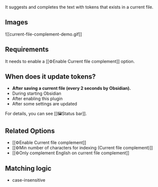 It suggests and completes the text with tokens that exists in a current file.

## Images

![[current-file-complement-demo.gif]]

## Requirements

It needs to enable a [[⚙️Enable Current file complement]] option.

## When does it update tokens?

- **After saving a current file (every 2 seconds by Obsidian).**
- During starting Obsidian
- After enabling this plugin
- After some settings are updated

For details, you can see [[🖼️Status bar]].

## Related Options

- [[⚙️Enable Current file complement]]
- [[⚙️Min number of characters for indexing (Current file complement)]]
- [[⚙️Only complement English on current file complement]]

## Matching logic

- case-insensitive
